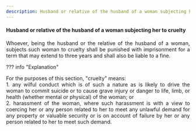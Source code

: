 ```yaml
---
description: Husband or relative of the husband of a woman subjecting her to cruelty
---
```


#### Husband or relative of the husband of a woman subjecting her to cruelty
<div style="text-align: justify">

Whoever, being the husband or the relative of the husband of a woman, subjects such woman to cruelty shall be punished with imprisonment for a term that may extend to three years and shall also be liable to a fine.

</div>

??? info "Explanation"
    <div style="text-align: justify"> For the purposes of this section, "cruelty" means:
        <div style="text-align: justify"> 1. any wilful conduct which is of such a nature as is likely to drive the woman to commit suicide or to cause grave injury or danger to life, limb, or health (whether mental or physical) of the woman; or
        <div style="text-align: justify"> 2. harassment of the woman, where such harassment is with a view to coercing her or any person related to her to meet any unlawful demand for any property or valuable security or is on account of failure by her or any person related to her to meet such demand.
